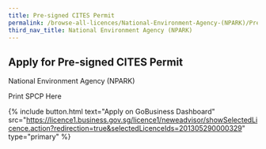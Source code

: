 ```yaml
---
title: Pre-signed CITES Permit
permalink: /browse-all-licences/National-Environment-Agency-(NPARK)/Pre-signed-CITES-Permit
third_nav_title: National Environment Agency (NPARK)
---
```


## Apply for Pre-signed CITES Permit

National Environment Agency (NPARK)

Print SPCP Here

{% include button.html text="Apply on GoBusiness Dashboard" src="https://licence1.business.gov.sg/licence1/neweadvisor/showSelectedLicence.action?redirection=true&selectedLicenceIds=201305290000329" type="primary" %}
